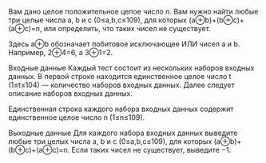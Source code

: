 Вам дано целое положительное целое число n. Вам нужно найти любые три целые числа a, b и c (0≤a,b,c≤109), для которых (a⊕b)+(b⊕c)+(a⊕c)=n, или определить, что таких чисел не существует.

Здесь a⊕b обозначает побитовое исключающее ИЛИ чисел a и b. Например, 2⊕4=6, а 3⊕1=2.

Входные данные
Каждый тест состоит из нескольких наборов входных данных. В первой строке находится единственное целое число t (1≤t≤104) — количество наборов входных данных. Далее следует описание наборов входных данных.

Единственная строка каждого набора входных данных содержит единственное целое число n (1≤n≤109).

Выходные данные
Для каждого набора входных данных выведите любые три целых числа a, b и c (0≤a,b,c≤109), для которых (a⊕b)+(b⊕c)+(a⊕c)=n. Если таких чисел не существует, выведите −1.